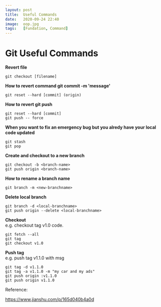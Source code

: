 ```yaml
---
layout: post
title:  Useful Commands
date:   2020-09-24 22:40
image:  oop.jpg
tags:   [Fundation, Command]
---
```


# Git Useful Commands

**Revert file**  
```
git checkout [filename]
```

**How to revert command git commit -m 'message'**  
```
git reset --hard [commit] (origin)
```

**How to revert git push**  
```
git reset --hard [commit]
git push -- force
```

**When you want to fix an emergency bug but you alredy have your local code updated**  
```
git stash
git pop
```

**Create and checkout to a new branch**  
```
git checkout -b <branch-name>
git push origin <branch-name>
```

**How to rename a branch name**  
```
git branch -m <new-branchname>
```

**Delete local branch**  
```
git branch -d <local-branchname>
git push origin --delete <local-branchname>
```

**Checkout**  
e.g. checkout tag v1.0 code.
```
git fetch --all
git tag
git checkout v1.0
```

**Push tag**  
e.g. push tag v1.1.0 with msg 
```
git tag -d v1.1.0
git tag -a v1.1.0 -m "my car and my ads"
git push origin :v1.1.0
git push origin v1.1.0
```

 Reference:

 https://www.jianshu.com/p/165d040b4a0d